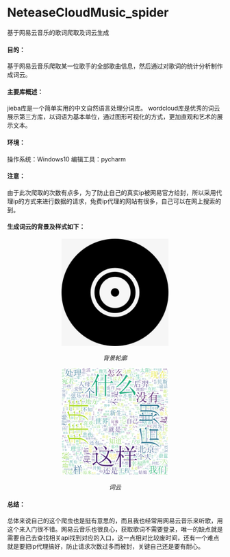 # NeteaseCloudMusic_spider
基于网易云音乐的歌词爬取及词云生成


#### 目的：
基于网易云音乐爬取某一位歌手的全部歌曲信息，然后通过对歌词的统计分析制作成词云。


#### 主要库概述：
jieba库是一个简单实用的中文自然语言处理分词库。
wordcloud库是优秀的词云展示第三方库，以词语为基本单位，通过图形可视化的方式，更加直观和艺术的展示文本。


#### 环境：
操作系统：Windows10 
编辑工具：pycharm 


#### 注意：
由于此次爬取的次数有点多，为了防止自己的真实ip被网易官方给封，所以采用代理ip的方式来进行数据的请求，免费ip代理的网站有很多，自己可以在网上搜索的到。


#### 生成词云的背景及样式如下：
<p align="center">
	<img src="wordCloud/4.jpg"  width="250px" height="250px">
	<p align="center">
		<em>背景轮廓</em>
	</p>
</p>

<p align="center">
	<img src="wordCloud/词云.png"  width="250px" height="250px">
	<p align="center">
		<em>词云</em>
	</p>
</p>

#### 总结：
总体来说自己的这个爬虫也是挺有意思的，而且我也经常用网易云音乐来听歌，用这个来入门很不错。网易云音乐也很良心，获取歌词不需要登录，唯一的缺点就是需要自己去查找相关api找到对应的入口，这一点相对比较废时间，还有一个难点就是要把ip代理搞好，防止请求次数过多而被封，关键自己还是要有耐心。
